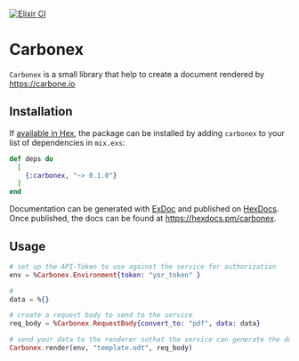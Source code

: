 [![Elixir CI](https://github.com/pascal-chenevas/carbonex/actions/workflows/elixir.yml/badge.svg?branch=main)](https://github.com/pascal-chenevas/carbonex/actions/workflows/elixir.yml)

# Carbonex

`Carbonex` is a small library that help to create a document rendered by https://carbone.io

## Installation

If [available in Hex](https://hex.pm/docs/publish), the package can be installed
by adding `carbonex` to your list of dependencies in `mix.exs`:

```elixir
def deps do
  [
    {:carbonex, "~> 0.1.0"}
  ]
end
```

Documentation can be generated with [ExDoc](https://github.com/elixir-lang/ex_doc)
and published on [HexDocs](https://hexdocs.pm). Once published, the docs can
be found at <https://hexdocs.pm/carbonex>.

## Usage

```elixir
# set up the API-Token to use against the service for authorization
env = %Carbonex.Environment{token: "yor_token" }
```
```elixir
# 
data = %{}
```
```elixir
# create a request body to send to the service 
req_body = %Carbonex.RequestBody{convert_to: "pdf", data: data}
```

```elixir
# send your data to the renderer sothat the service can generate the document
Carbonex.render(env, "template.odt", req_body)
```
